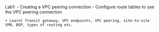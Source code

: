 Lab1:
	- Creating a VPC peering connection
	- Configure route tables to use the VPC peering connection
	
	+ Learnt Transit gateway, VPC endpoints, VPC peering, site-to-site VPN, BGP, types of routing etc.

